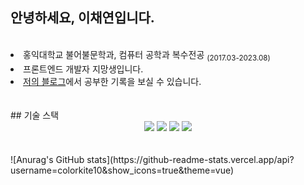 ## 안녕하세요, 이채연입니다.
<div align="left">
  <br>
  <li> 홍익대학교 불어불문학과, 컴퓨터 공학과 복수전공 <sub>(2017.03-2023.08)</sub></li>
  <li> 프론트엔드 개발자 지망생입니다. </li>
  <li><a href = "https://velog.io/@colorkite10">저의 블로그</a>에서 공부한 기록을 보실 수 있습니다.</li>
</div>
</br>
</br>
## 기술 스택
<div align="center">
  <img  src="https://img.shields.io/badge/C++-3766AB?style=flat-square&logo=C%2B%2B&logoColor=white"/>
  <img  src="https://img.shields.io/badge/Javascript-F7DF1E?style=flat-square&logo=JavaScript&logoColor=white"/>
  <img  src="https://img.shields.io/badge/React-61DAFB?style=flat-square&logo=React&logoColor=white"/>
  <img src="https://img.shields.io/badge/github-181717?style=flat-square&logo=github&logoColor=white">
</div>
</br>
</br>
![Anurag's GitHub stats](https://github-readme-stats.vercel.app/api?username=colorkite10&show_icons=true&theme=vue)

<!--
**colorkite10/colorkite10** is a ✨ _special_ ✨ repository because its `README.md` (this file) appears on your GitHub profile.

Here are some ideas to get you started:

- 🔭 I’m currently working on ...
- 🌱 I’m currently learning ...
- 👯 I’m looking to collaborate on ...
- 🤔 I’m looking for help with ...
- 💬 Ask me about ...
- 📫 How to reach me: ...
- 😄 Pronouns: ...
- ⚡ Fun fact: ...
-->
